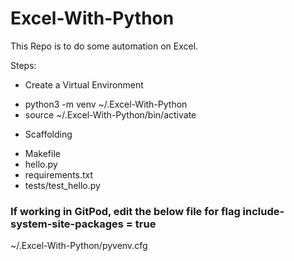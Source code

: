 # Excel-With-Python
This Repo is to do some automation on Excel.

Steps:
* Create a Virtual Environment
 - python3 -m venv ~/.Excel-With-Python
 - source ~/.Excel-With-Python/bin/activate

* Scaffolding
- Makefile
- hello.py
- requirements.txt
- tests/test_hello.py

### If working in GitPod, edit the below file for flag include-system-site-packages = true 

~/.Excel-With-Python/pyvenv.cfg
